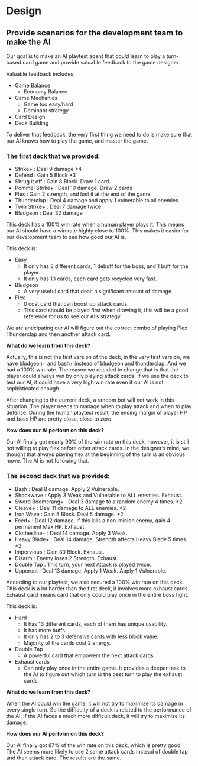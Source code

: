 <!-- Copy and paste the converted output. -->

<!-----
NEW: Check the "Suppress top comment" option to remove this info from the output.

Conversion time: 0.851 seconds.


Using this Markdown file:

1. Paste this output into your source file.
2. See the notes and action items below regarding this conversion run.
3. Check the rendered output (headings, lists, code blocks, tables) for proper
   formatting and use a linkchecker before you publish this page.

Conversion notes:

* Docs to Markdown version 1.0β29
* Wed Dec 09 2020 22:39:33 GMT-0800 (PST)
* Source doc: Ziheng's Documentation
----->



# Design

## Provide scenarios for the development team to make the AI

Our goal is to make an AI playtest agent that could learn to play a turn-based card game and provide valuable feedback to the game designer.

Valuable feedback includes:



*   Game Balance
    *   Economy Balance
*   Game Mechanics
    *   Game too easy/hard
    *   Dominant strategy
*   Card Design
*   Deck Building

To deliver that feedback, the very first thing we need to do is make sure that our AI knows how to play the game, and master the game.


### The first deck that we provided:



*   Strike+ : Deal 9 damage *4
*   Defend : Gain 5 Block *3
*   Shrug it off : Gain 8 Block. Draw 1 card.
*   Pommel Strike+ : Deal 10 damage. Draw 2 cards
*   Flex : Gain 2 strength, and lost it at the end of the game
*   Thunderclap : Deal 4 damage and apply 1 vulnerable to all enemies
*   Twin Strike+ : Deal 7 damage twice
*   Bludgeon : Deal 32 damage

This deck has a 100% win rate when a human player plays it. This means our AI should have a win rate highly close to 100%. This makes it easier for our development team to see how good our AI is. 

This deck is:



*   Easy
    *   It only has 8 different cards, 1 debuff for the boss, and 1 buff for the player.
    *   It only has 13 cards, each card gets recycled very fast.
*   Bludgeon
    *   A very useful card that dealt a significant amount of damage
*   Flex
    *   0 cost card that can boost up attack cards.
    *   This card should be played first when drawing it, this will be a good reference for us to see our AI’s strategy.

We are anticipating our AI will figure out the correct combo of playing Flex Thunderclap and then another attack card.

**What do we learn from this deck?**

Actually, this is not the first version of the deck, in the very first version, we have bludgeon+ and bash+ instead of bludgeon and thunderclap. And we had a 100% win rate. The reason we decided to change that is that the player could always win by only playing attack cards. If we use the deck to test our AI, it could have a very high win rate even if our AI is not sophisticated enough.

After changing to the current deck, a random bot will not work in this situation. The player needs to manage when to play attack and when to play defense. During the human playtest result, the ending margin of player HP and boss HP are pretty close, close to zero.

**How does our AI perform on this deck?**

Our AI finally got nearly 90% of the win rate on this deck, however, it is still not willing to play flex before other attack cards. In the designer’s mind, we thought that always playing flex at the beginning of the turn is an obvious move. The AI is not following that.


### The second deck that we provided:



*   Bash : Deal 8 damage. Apply 2 Vulnerable.
*   Shockwave : Apply 3 Weak and Vulnerable to ALL enemies. Exhaust.
*   Sword Boomerang+ : Deal 3 damage to a random enemy 4 times. *2
*   Cleave+ : Deal 11 damage to ALL enemies. *2
*   Iron Wave : Gain 5 Block. Deal 5 damage. *2
*   Feed+ : Deal 12 damage. If this kills a non-minion enemy, gain 4 permanent Max HP. Exhaust.
*   Clothesline+ : Deal 14 damage. Apply 3 Weak.
*   Heavy Blade+ : Deal 14 damage. Strength affects Heavy Blade 5 times. *2
*   Impervious : Gain 30 Block. Exhaust.
*   Disarm : Enemy loses 2 Strength. Exhaust.
*   Double Tap : This turn, your next Attack is played twice.
*   Uppercut : Deal 13 damage. Apply 1 Weak. Apply 1 Vulnerable.

According to our playtest, we also secured a 100% win rate on this deck. This deck is a lot harder than the first deck, it involves more exhaust cards. Exhaust card means card that only could play once in the entire boss fight.

This deck is:



*   Hard
    *   It has 13 different cards, each of them has unique usability.
    *   It has more buffs.
    *   It only has 2 to 3 defensive cards with less block value.
    *   Majority of the cards cost 2 energy.
*   Double Tap
    *   A powerful card that empowers the next attack cards.
*   Exhaust cards
    *   Can only play once in the entire game. It provides a deeper task to the AI to figure out which turn is the best turn to play the exhaust cards.

**What do we learn from this deck?**

When the AI could win the game, it will not try to maximize its damage in every single turn. So the difficulty of a deck is related to the performance of the AI, if the AI faces a much more difficult deck, it will try to maximize its damage.

	

**How does our AI perform on this deck?**

Our AI finally got 87% of the win rate on this deck, which is pretty good. The AI seems more likely to use 2 same attack cards instead of double tap and then attack card. The results are the same.
